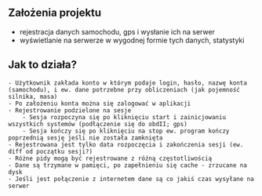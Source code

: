 Założenia projektu
---------------------
- rejestracja danych samochodu, gps i wysłanie ich na serwer
- wyświetlanie na serwerze w wygodnej formie tych danych, statystyki

Jak to działa?
--------------------
	- Użytkownik zakłada konto w którym podaje login, hasło, nazwę konta (samochodu), i ew. dane potrzebne przy obliczeniach (jak pojemność silnika, masa)
	- Po założeniu konta można się zalogować w aplikacji
	- Rejestrowanie podzielone na sesje
		- Sesja rozpoczyna się po kliknięciu start i zainicjowaniu wszystkich systemów (podłączenie się do obdII; gps)
		- Sesja kończy się po kliknięciu na stop ew. program kończy poprzednią sesję jeśli nie została zamknięta
	- Rejestrowana jest tylko data rozpoczęcia i zakończenia sesji (ew. diff od początku sesji?)
	- Różne pidy mogą być rejestrowane z różną częstotliwością
	- Dane są trzymane w pamięci, po zapełnieniu się cache - zrzucane na dysk
	- Jeśli jest połączenie z internetem dane są co jakiś czas wysyłane na serwer